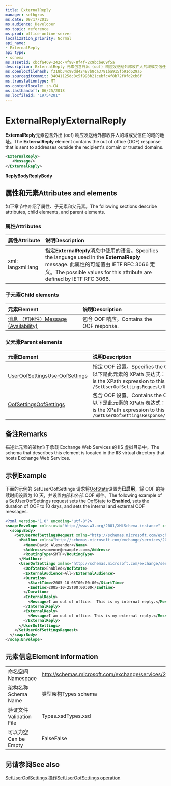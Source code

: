 ```yaml
---
title: ExternalReply
manager: sethgros
ms.date: 09/17/2015
ms.audience: Developer
ms.topic: reference
ms.prod: office-online-server
localization_priority: Normal
api_name:
- ExternalReply
api_type:
- schema
ms.assetid: cbcfa469-242c-4f98-8f4f-2c9bcbe69f5a
description: ExternalReply 元素包含外出 (oof) 响应发送给外部收件人的域或受信任的域的地址。
ms.openlocfilehash: f318b34c98dd42487b8ca3791ba915fb91d629a5
ms.sourcegitcommit: 34041125dc8c5f993b21cebfc4f8b72f0fd2cb6f
ms.translationtype: MT
ms.contentlocale: zh-CN
ms.lasthandoff: 06/25/2018
ms.locfileid: "19754281"
---
```

# <a name="externalreply"></a><span data-ttu-id="6b640-103">ExternalReply</span><span class="sxs-lookup"><span data-stu-id="6b640-103">ExternalReply</span></span>

<span data-ttu-id="6b640-104">**ExternalReply**元素包含外出 (oof) 响应发送给外部收件人的域或受信任的域的地址。</span><span class="sxs-lookup"><span data-stu-id="6b640-104">The **ExternalReply** element contains the out of office (OOF) response that is sent to addresses outside the recipient's domain or trusted domains.</span></span> 
  
```XML
<ExternalReply>
   <Message/>
</ExternalReply>
```

 <span data-ttu-id="6b640-105">**ReplyBody**</span><span class="sxs-lookup"><span data-stu-id="6b640-105">**ReplyBody**</span></span>
## <a name="attributes-and-elements"></a><span data-ttu-id="6b640-106">属性和元素</span><span class="sxs-lookup"><span data-stu-id="6b640-106">Attributes and elements</span></span>

<span data-ttu-id="6b640-107">如下章节中介绍了属性、子元素和父元素。</span><span class="sxs-lookup"><span data-stu-id="6b640-107">The following sections describe attributes, child elements, and parent elements.</span></span>
  
### <a name="attributes"></a><span data-ttu-id="6b640-108">属性</span><span class="sxs-lookup"><span data-stu-id="6b640-108">Attributes</span></span>

|<span data-ttu-id="6b640-109">**属性**</span><span class="sxs-lookup"><span data-stu-id="6b640-109">**Attribute**</span></span>|<span data-ttu-id="6b640-110">**说明**</span><span class="sxs-lookup"><span data-stu-id="6b640-110">**Description**</span></span>|
|:-----|:-----|
|<span data-ttu-id="6b640-111">xml: lang</span><span class="sxs-lookup"><span data-stu-id="6b640-111">xml:lang</span></span>  <br/> |<span data-ttu-id="6b640-112">指定**ExternalReply**消息中使用的语言。</span><span class="sxs-lookup"><span data-stu-id="6b640-112">Specifies the language used in the **ExternalReply** message.</span></span> <span data-ttu-id="6b640-113">此属性的可能值由 IETF RFC 3066 定义。</span><span class="sxs-lookup"><span data-stu-id="6b640-113">The possible values for this attribute are defined by IETF RFC 3066.</span></span>  <br/> |
   
### <a name="child-elements"></a><span data-ttu-id="6b640-114">子元素</span><span class="sxs-lookup"><span data-stu-id="6b640-114">Child elements</span></span>

|<span data-ttu-id="6b640-115">**元素**</span><span class="sxs-lookup"><span data-stu-id="6b640-115">**Element**</span></span>|<span data-ttu-id="6b640-116">**说明**</span><span class="sxs-lookup"><span data-stu-id="6b640-116">**Description**</span></span>|
|:-----|:-----|
|[<span data-ttu-id="6b640-117">消息 （可用性）</span><span class="sxs-lookup"><span data-stu-id="6b640-117">Message (Availability)</span></span>](message-availability.md) <br/> |<span data-ttu-id="6b640-118">包含 OOF 响应。</span><span class="sxs-lookup"><span data-stu-id="6b640-118">Contains the OOF response.</span></span>  <br/> |
   
### <a name="parent-elements"></a><span data-ttu-id="6b640-119">父元素</span><span class="sxs-lookup"><span data-stu-id="6b640-119">Parent elements</span></span>

|<span data-ttu-id="6b640-120">**元素**</span><span class="sxs-lookup"><span data-stu-id="6b640-120">**Element**</span></span>|<span data-ttu-id="6b640-121">**说明**</span><span class="sxs-lookup"><span data-stu-id="6b640-121">**Description**</span></span>|
|:-----|:-----|
|[<span data-ttu-id="6b640-122">UserOofSettings</span><span class="sxs-lookup"><span data-stu-id="6b640-122">UserOofSettings</span></span>](useroofsettings.md) <br/> |<span data-ttu-id="6b640-123">指定 OOF 设置。</span><span class="sxs-lookup"><span data-stu-id="6b640-123">Specifies the OOF settings.</span></span>  <br/> <span data-ttu-id="6b640-124">以下是此元素的 XPath 表达式：</span><span class="sxs-lookup"><span data-stu-id="6b640-124">The following is the XPath expression to this element:</span></span>  <br/>  `/SetUserOofSettingsRequest/UserOofSettings` <br/> |
|[<span data-ttu-id="6b640-125">OofSettings</span><span class="sxs-lookup"><span data-stu-id="6b640-125">OofSettings</span></span>](oofsettings.md) <br/> |<span data-ttu-id="6b640-126">包含 OOF 设置。</span><span class="sxs-lookup"><span data-stu-id="6b640-126">Contains the OOF settings.</span></span>  <br/> <span data-ttu-id="6b640-127">以下是此元素的 XPath 表达式：</span><span class="sxs-lookup"><span data-stu-id="6b640-127">The following is the XPath expression to this element:</span></span>  <br/>  `/GetUserOofSettingsResponse/OofSettings` <br/> |
   
## <a name="remarks"></a><span data-ttu-id="6b640-128">备注</span><span class="sxs-lookup"><span data-stu-id="6b640-128">Remarks</span></span>

<span data-ttu-id="6b640-129">描述此元素的架构位于承载 Exchange Web Services 的 IIS 虚拟目录中。</span><span class="sxs-lookup"><span data-stu-id="6b640-129">The schema that describes this element is located in the IIS virtual directory that hosts Exchange Web Services.</span></span>
  
## <a name="example"></a><span data-ttu-id="6b640-130">示例</span><span class="sxs-lookup"><span data-stu-id="6b640-130">Example</span></span>

<span data-ttu-id="6b640-131">下面的示例的 SetUserOofSettings 请求将[OofState](oofstate.md)设置为**已启用**，将 OOF 的持续时间设置为 10 天，并设置内部和外部 OOF 邮件。</span><span class="sxs-lookup"><span data-stu-id="6b640-131">The following example of a SetUserOofSettings request sets the [OofState](oofstate.md) to **Enabled**, sets the duration of OOF to 10 days, and sets the internal and external OOF messages.</span></span>
  
```XML
<?xml version="1.0" encoding="utf-8"?>
<soap:Envelope xmlns:xsi="http://www.w3.org/2001/XMLSchema-instance" xmlns:xsd="http://www.w3.org/2001/XMLSchema" xmlns:soap="http://schemas.xmlsoap.org/soap/envelope/">
  <soap:Body>
    <SetUserOofSettingsRequest xmlns="http://schemas.microsoft.com/exchange/services/2006/messages">
      <Mailbox xmlns="http://schemas.microsoft.com/exchange/services/2006/types">
        <Name>David Alexander</Name>
        <Address>someone@example.com</Address>
        <RoutingType>SMTP</RoutingType>
      </Mailbox>
      <UserOofSettings xmlns="http://schemas.microsoft.com/exchange/services/2006/types">
        <OofState>Enabled</OofState>
        <ExternalAudience>All</ExternalAudience>
        <Duration>
          <StartTime>2005-10-05T00:00:00</StartTime>
          <EndTime>2005-10-25T00:00:00</EndTime>
        </Duration>
        <InternalReply>
          <Message>I am out of office.  This is my internal reply.</Message>
        </InternalReply>
        <ExternalReply>
          <Message>I am out of office. This is my external reply.</Message>
        </ExternalReply>
      </UserOofSettings>
    </SetUserOofSettingsRequest>
  </soap:Body>
</soap:Envelope>
```

## <a name="element-information"></a><span data-ttu-id="6b640-132">元素信息</span><span class="sxs-lookup"><span data-stu-id="6b640-132">Element information</span></span>

|||
|:-----|:-----|
|<span data-ttu-id="6b640-133">命名空间</span><span class="sxs-lookup"><span data-stu-id="6b640-133">Namespace</span></span>  <br/> |http://schemas.microsoft.com/exchange/services/2006/types  <br/> |
|<span data-ttu-id="6b640-134">架构名称</span><span class="sxs-lookup"><span data-stu-id="6b640-134">Schema Name</span></span>  <br/> |<span data-ttu-id="6b640-135">类型架构</span><span class="sxs-lookup"><span data-stu-id="6b640-135">Types schema</span></span>  <br/> |
|<span data-ttu-id="6b640-136">验证文件</span><span class="sxs-lookup"><span data-stu-id="6b640-136">Validation File</span></span>  <br/> |<span data-ttu-id="6b640-137">Types.xsd</span><span class="sxs-lookup"><span data-stu-id="6b640-137">Types.xsd</span></span>  <br/> |
|<span data-ttu-id="6b640-138">可以为空</span><span class="sxs-lookup"><span data-stu-id="6b640-138">Can be Empty</span></span>  <br/> |<span data-ttu-id="6b640-139">False</span><span class="sxs-lookup"><span data-stu-id="6b640-139">False</span></span>  <br/> |
   
## <a name="see-also"></a><span data-ttu-id="6b640-140">另请参阅</span><span class="sxs-lookup"><span data-stu-id="6b640-140">See also</span></span>



[<span data-ttu-id="6b640-141">SetUserOofSettings 操作</span><span class="sxs-lookup"><span data-stu-id="6b640-141">SetUserOofSettings operation</span></span>](setuseroofsettings-operation.md)


